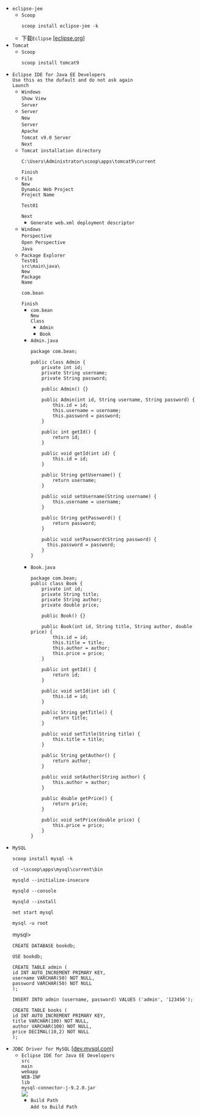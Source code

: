 * `eclipse-jee`
  * `Scoop`
    ```
    scoop install eclipse-jee -k
    ```
  * 下载`Eclipse` [[eclipse.org]](https://www.eclipse.org/downloads/packages/)
* `Tomcat`
  * `Scoop`
    ```
    scoop install tomcat9
    ```
* `Eclipse IDE for Java EE Developers`  
`Use this as the dufault and do not ask again`  
`Launch`
  * `Windows`  
`Show View`  
`Server`
  * `Server`  
`New`  
`Server`  
`Apache`  
`Tomcat v9.0 Server`  
`Next`
  * `Tomcat installation directory`
    ```
    C:\Users\Administrator\scoop\apps\tomcat9\current
    ```
    `Finish`
  * `File`  
`New`  
`Dynamic Web Project`  
`Project Name`
    ```
    Test01
    ```
    `Next`
    * `Generate web.xml deployment descriptor`
  * `Windows`  
`Perspective`  
`Open Perspective`  
`Java`
  * `Package Explorer`  
`Test01`  
`src\main\java\`  
`New`  
`Package`  
`Name`
    ```
    com.bean
    ```
    `Finish`
    * `com.bean`  
`New`  
`Class`
      * `Admin`
      * `Book`
    * `Admin.java`
      ```
      package com.bean;

      public class Admin {
          private int id;
          private String username;
          private String password;

          public Admin() {}

          public Admin(int id, String username, String password) {
              this.id = id;
              this.username = username;
              this.password = password;
          }

          public int getId() {
              return id;
          }

          public void getId(int id) {
              this.id = id;
          }

          public String getUsername() {
              return username;
          }

          public void setUsername(String username) {
              this.username = username;
          }

          public String getPassword() {
              return password;
          }
          
          public void setPassword(String password) {
            this.password = password;
          }
      }
      ```
    * `Book.java`
      ```
      package com.bean;
      public class Book {
          private int id;
          private String title;
          private String author;
          private double price;

          public Book() {}

          public Book(int id, String title, String author, double price) {
              this.id = id;
              this.title = title;
              this.author = author;
              this.price = price;
          }

          public int getId() {
              return id;
          }

          public void setId(int id) {
              this.id = id;
          }

          public String getTitle() {
              return title;
          }

          public void setTitle(String title) {
              this.title = title;
          }

          public String getAuthor() {
              return author;
          }

          public void setAuthor(String author) {
              this.author = author;
          }

          public double getPrice() {
              return price;
          }

          public void setPrice(double price) {
              this.price = price;
          }
      }
      ```
* `MySQL`
  ```
  scoop install mysql -k

  cd ~\scoop\apps\mysql\current\bin

  mysqld --initialize-insecure

  mysqld --console

  mysqld --install

  net start mysql

  mysql -u root
  ```
  mysql>
  ```
  CREATE DATABASE bookdb;

  USE bookdb;

  CREATE TABLE admin (
  id INT AUTO_INCREMENT PRIMARY KEY,
  username VARCHAR(50) NOT NULL,
  password VARCHAR(50) NOT NULL
  );

  INSERT INTO admin (username, password) VALUES ('admin', '123456');

  CREATE TABLE books (
  id INT AUTO_INCREMENT PRIMARY KEY,
  title VARCHAR(100) NOT NULL,
  author VARCHAR(100) NOT NULL,
  price DECIMAL(10,2) NOT NULL
  );
* `JDBC Driver for MySQL` [[dev.mysql.com]](https://dev.mysql.com/downloads/connector/j/)
  * `Eclipse IDE for Java EE Developers`  
`src`  
`main`  
`webapp`  
`WEB-INF`  
`lib`  
`mysql-connector-j-9.2.0.jar`  
![](./屏幕截图%202025-03-25%20163540.png)
    * `Build Path`  
`Add to Build Path`